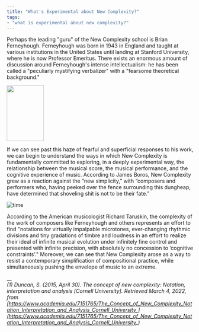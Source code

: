 ```yaml
---
title: "What's Experimental about New Complexity?"
tags:
- "what is experimental about new complexity?"
---
```


Perhaps the leading "guru" of the New Complexity school is Brian Ferneyhough. Ferneyhough was born in 1943 in England and taught at various institutions in the United States until landing at Stanford University, where he is now Professor Emeritus. There exists an enormous amount of discussion around Ferneyhough's intense intellectualism: he has been called a "peculiarly mystifying verbalizer" with a "fearsome theoretical background." 

<img src="https://sepulchralsimian.github.io/quartz/notes/images/ferneyhough.jpeg" height="150" width="100" >

If we can see past this haze of fearful and superficial responses to his work, we can begin to understand the ways in which New Complexity is fundamentally committed to exploring, in a deeply experimental way, the relationship between the musical score, the musical performance, and the cognitive experience of music. According to James Boros, New Complexity grew as a reaction against the “new simplicity,” with “composers and performers who, having peeked over the fence surrounding this dungheap, have determined that shoveling shit is not to be their fate.”

![time](https://sepulchralsimian.github.io/quartz/notes/images/time.jpeg)

According to the American musicologist Richard Taruskin, the complexity of the work of composers like Ferneyhough and others represents an effort to find "notations for virtually impalpable microtones, ever-changing rhythmic divisions and tiny gradations of timbre and loudness in an effort to realize their ideal of infinite musical evolution under infinitely fine control and presented with infinite precision, with absolutely no concession to ‘cognitive constraints'." Moreover, we can see that New Complexity arose as a way to resist a contemporary simplification of compositional practice, while simultaneously pushing the envelope of music to an extreme. 

__  
*(1) Duncan, S. (2015, April 30). The concept of new complexity: Notation, interpretation and analysis [Cornell University]. Retrieved March 4, 2022, from [https://www.academia.edu/7151765/The_Concept_of_New_Complexity_Notation_Interpretation_and_Analysis_Cornell_University_](https://www.academia.edu/7151765/The_Concept_of_New_Complexity_Notation_Interpretation_and_Analysis_Cornell_University_)*